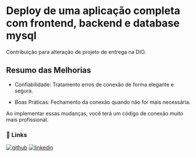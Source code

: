 # Deploy de uma aplicação completa com frontend, backend e database mysql

Contribuição para alteração de projeto de entrega na DIO.

## Resumo das Melhorias

- Confiabilidade: Tratamento erros de conexão de forma elegante e segura.

- Boas Práticas: Fechamento da conexão quando não for mais necessária.

Ao implementar essas mudanças, você terá um código de conexão muito mais profissional.
### 🔗 Links
[![github](https://img.shields.io/badge/github-000?style=for-the-badge&logo=github&logoColor=white)](https://github.com/PEDROPAULONETO/k8s-projeto1-app-base/)
[![linkedin](https://img.shields.io/badge/linkedin-0A66C2?style=for-the-badge&logo=linkedin&logoColor=white)](https://www.linkedin.com/in/pedro-paulo-da-silva-neto-8b8a20368/)
